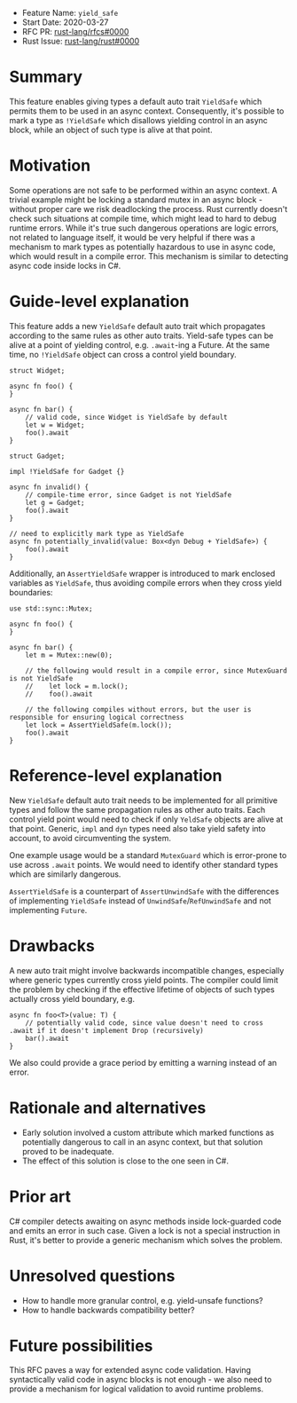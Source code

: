 - Feature Name: `yield_safe`
- Start Date: 2020-03-27
- RFC PR: [rust-lang/rfcs#0000](https://github.com/rust-lang/rfcs/pull/0000)
- Rust Issue: [rust-lang/rust#0000](https://github.com/rust-lang/rust/issues/0000)

# Summary

[summary]: #summary

This feature enables giving types a default auto trait `YieldSafe` which permits them to be used in an async context.
Consequently, it's possible to mark a type as `!YieldSafe` which disallows yielding control in an async block, while an
object of such type is alive at that point.

# Motivation

[motivation]: #motivation

Some operations are not safe to be performed within an async context. A trivial example might be locking a standard
mutex in an async block - without proper care we risk deadlocking the process. Rust currently doesn't check such
situations at compile time, which might lead to hard to debug runtime errors. While it's true such dangerous operations
are logic errors, not related to language itself, it would be very helpful if there was a mechanism to mark types as
potentially hazardous to use in async code, which would result in a compile error. This mechanism is similar to
detecting async code inside locks in C#.

# Guide-level explanation

[guide-level-explanation]: #guide-level-explanation

This feature adds a new `YieldSafe` default auto trait which propagates according to the same rules as other auto
traits. Yield-safe types can be alive at a point of yielding control, e.g. `.await`-ing a Future. At the same time, no
`!YieldSafe` object can cross a control yield boundary.

    struct Widget;

    async fn foo() {
    }

    async fn bar() {
        // valid code, since Widget is YieldSafe by default
        let w = Widget;
        foo().await
    }

    struct Gadget;

    impl !YieldSafe for Gadget {}

    async fn invalid() {
        // compile-time error, since Gadget is not YieldSafe
        let g = Gadget;
        foo().await
    }

    // need to explicitly mark type as YieldSafe
    async fn potentially_invalid(value: Box<dyn Debug + YieldSafe>) {
        foo().await
    }

Additionally, an `AssertYieldSafe` wrapper is introduced to mark enclosed variables as `YieldSafe`, thus avoiding
compile errors when they cross yield boundaries:

    use std::sync::Mutex;

    async fn foo() {
    }

    async fn bar() {
        let m = Mutex::new(0);

        // the following would result in a compile error, since MutexGuard is not YieldSafe
        //    let lock = m.lock();
        //    foo().await

        // the following compiles without errors, but the user is responsible for ensuring logical correctness
        let lock = AssertYieldSafe(m.lock());
        foo().await
    }

# Reference-level explanation

[reference-level-explanation]: #reference-level-explanation

New `YieldSafe` default auto trait needs to be implemented for all primitive types and follow the same propagation rules
as other auto traits. Each control yield point would need to check if only `YeldSafe` objects are alive at that point.
Generic, `impl` and `dyn` types need also take yield safety into account, to avoid circumventing the system.

One example usage would be a standard `MutexGuard` which is error-prone to use across `.await` points. We would need to
identify other standard types which are similarly dangerous.

`AssertYieldSafe` is a counterpart of `AssertUnwindSafe` with the differences of implementing `YieldSafe` instead of
`UnwindSafe`/`RefUnwindSafe` and not implementing `Future`.

# Drawbacks

[drawbacks]: #drawbacks

A new auto trait might involve backwards incompatible changes, especially where generic types currently cross yield
points. The compiler could limit the problem by checking if the effective lifetime of objects of such types actually
cross yield boundary, e.g.

    async fn foo<T>(value: T) {
        // potentially valid code, since value doesn't need to cross .await if it doesn't implement Drop (recursively)
        bar().await
    }

We also could provide a grace period by emitting a warning instead of an error.

# Rationale and alternatives

[rationale-and-alternatives]: #rationale-and-alternatives

- Early solution involved a custom attribute which marked functions as potentially dangerous to call in an async
  context, but that solution proved to be inadequate.
- The effect of this solution is close to the one seen in C#.

# Prior art

[prior-art]: #prior-art

C# compiler detects awaiting on async methods inside lock-guarded code and emits an error in such case. Given a lock is
not a special instruction in Rust, it's better to provide a generic mechanism which solves the problem.

# Unresolved questions

[unresolved-questions]: #unresolved-questions

- How to handle more granular control, e.g. yield-unsafe functions?
- How to handle backwards compatibility better?

# Future possibilities

[future-possibilities]: #future-possibilities

This RFC paves a way for extended async code validation. Having syntactically valid code in async blocks is not enough -
we also need to provide a mechanism for logical validation to avoid runtime problems.

